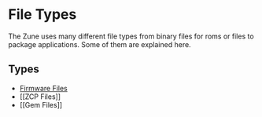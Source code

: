 # File Types
The Zune uses many different file types from binary files for roms or files to package applications. Some of them are explained here.

## Types
- [Firmware Files](../Zune%20devices/Firmware%20Files.md)
- [[ZCP Files]]
- [[Gem Files]]

